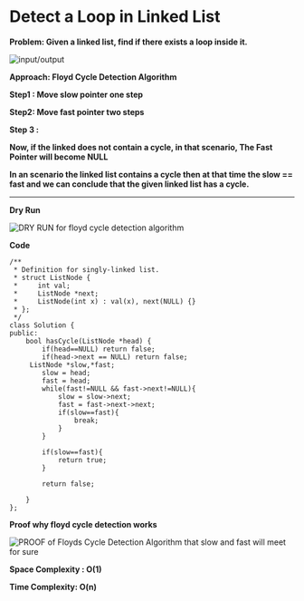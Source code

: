 # Detect a Loop in Linked List

**Problem: Given a linked list, find if there exists a loop inside it.**

&#x20;

<img src=".gitbook/assets/file.drawing (15).svg" alt="input/output" class="gitbook-drawing">

**Approach: Floyd Cycle Detection Algorithm**

**Step1 : Move slow pointer one step**

**Step2: Move fast pointer two steps**

**Step 3 :**

**Now, if the linked does not contain a cycle, in that scenario, The Fast Pointer will become NULL**&#x20;

**In an scenario the linked list contains a cycle then at that time the slow == fast and we can conclude that the given linked list has a cycle.**

****

**Dry Run**

<img src=".gitbook/assets/file.drawing (18).svg" alt="DRY RUN for floyd cycle detection algorithm" class="gitbook-drawing">

**Code**

```
/**
 * Definition for singly-linked list.
 * struct ListNode {
 *     int val;
 *     ListNode *next;
 *     ListNode(int x) : val(x), next(NULL) {}
 * };
 */
class Solution {
public:
    bool hasCycle(ListNode *head) {
        if(head==NULL) return false;
        if(head->next == NULL) return false; 
     ListNode *slow,*fast;
        slow = head;
        fast = head;
        while(fast!=NULL && fast->next!=NULL){
            slow = slow->next;
            fast = fast->next->next;
            if(slow==fast){
                break;
            }
        }
        
        if(slow==fast){
            return true;
        }
        
        return false;
        
    }
};
```

**Proof why floyd cycle detection works**

<img src=".gitbook/assets/file.drawing (5).svg" alt="PROOF of Floyds Cycle Detection Algorithm that slow and fast will meet for sure" class="gitbook-drawing">

**Space Complexity : O(1)**

**Time Complexity: O(n)**

<img src=".gitbook/assets/file.drawing (9).svg" alt="" class="gitbook-drawing">
